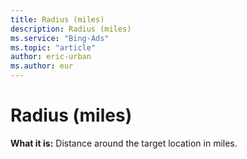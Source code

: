 ```yaml
---
title: Radius (miles)
description: Radius (miles)
ms.service: "Bing-Ads"
ms.topic: "article"
author: eric-urban
ms.author: eur
---
```


# Radius (miles)

**What it is:**    Distance around the target location in miles.


